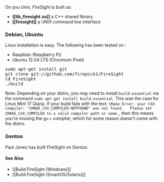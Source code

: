 On you Unix, _FireSight_ is built as:
* **[[lib_firesight.so]]** a C++ shared library
* **[[firesight]]** a UNIX command line interface

### Debian, Ubuntu

Linux installation is easy. The following has been tested on :
* Raspbian (Raspberry Pi)
* Ubuntu 12.04 LTS (Chromium Pixel)

<pre>
sudo apt-get install git
git clone git://github.com/firepick1/FireSight
cd FireSight
./build
</pre>

Note: Depending on your distro, you may need to install `build-essential` via the command `sudo apt-get install build-essential`. This was the case for Linux Mint 17 Qiana.  If your build fails with the text: `CMake Error: your CXX compiler: "CMAKE_CXX_COMPILER-NOTFOUND" was not found.   Please set CMAKE_CXX_COMPILER to a valid compiler path or name.`, then this means you're missing the g++ compiler, which for some reason doesn't come with the distro.

### Gentoo

Paul Jones has built FireSight on Gentoo.

#### See Also
* [[Build FireSight (Windows)]]
* [[Build FireSight (SmartOS/Solaris)]]
